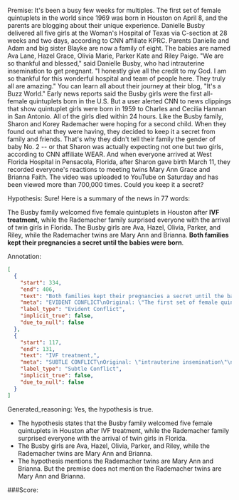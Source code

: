 
Premise:
It's been a busy few weeks for multiples. The first set of female quintuplets in the world since 1969 was born in Houston on April 8, and the parents are blogging about their unique experience. Danielle Busby delivered all five girls at the Woman's Hospital of Texas via C-section at 28 weeks and two days, according to CNN affiliate KPRC. Parents Danielle and Adam and big sister Blayke are now a family of eight. The babies are named Ava Lane, Hazel Grace, Olivia Marie, Parker Kate and Riley Paige. "We are so thankful and blessed," said Danielle Busby, who had intrauterine insemination to get pregnant. "I honestly give all the credit to my God. I am so thankful for this wonderful hospital and team of people here. They truly all are amazing." You can learn all about their journey at their blog, "It's a Buzz World." Early news reports said the Busby girls were the first all-female quintuplets born in the U.S. But a user alerted CNN to news clippings that show quintuplet girls were born in 1959 to Charles and Cecilia Hannan in San Antonio. All of the girls died within 24 hours. Like the Busby family, Sharon and Korey Rademacher were hoping for a second child. When they found out what they were having, they decided to keep it a secret from family and friends. That's why they didn't tell their family the gender of baby No. 2 -- or that Sharon was actually expecting not one but two girls, according to CNN affiliate WEAR. And when everyone arrived at West Florida Hospital in Pensacola, Florida, after Sharon gave birth March 11, they recorded everyone's reactions to meeting twins Mary Ann Grace and Brianna Faith. The video was uploaded to YouTube on Saturday and has been viewed more than 700,000 times. Could you keep it a secret?


Hypothesis:
Sure! Here is a summary of the news in 77 words:

The Busby family welcomed five female quintuplets in Houston after **IVF treatment,** while the Rademacher family surprised everyone with the arrival of twin girls in Florida. The Busby girls are Ava, Hazel, Olivia, Parker, and Riley, while the Rademacher twins are Mary Ann and Brianna. **Both families kept their pregnancies a secret until the babies were born**.

Annotation:
```json
[
  {
    "start": 334,
    "end": 406,
    "text": "Both families kept their pregnancies a secret until the babies were born",
    "meta": "EVIDENT CONFLICT\nOriginal: \"The first set of female quintuplets... parents are blogging about their unique experience.\"\nGenerative: \"Both families kept their pregnancies a secret until the babies were born.\"\n(Only Sharon and Korey Rademacher decided to keep it a secret from family and friends.)",
    "label_type": "Evident Conflict",
    "implicit_true": false,
    "due_to_null": false
  },
  {
    "start": 117,
    "end": 131,
    "text": "IVF treatment,",
    "meta": "SUBTLE CONFLICT\nOriginal: \"intrauterine insemination\"\nGenerative: \"IVF treatment\"\n\nDifferent procedure but same goal. Does not change any factual details.",
    "label_type": "Subtle Conflict",
    "implicit_true": false,
    "due_to_null": false
  }
]
```

Generated_reasoning:
Yes, the hypothesis is true. 
- The hypothesis states that the Busby family welcomed five female quintuplets in Houston after IVF treatment, while the Rademacher family surprised everyone with the arrival of twin girls in Florida. 
- The Busby girls are Ava, Hazel, Olivia, Parker, and Riley, while the Rademacher twins are Mary Ann and Brianna. 
- The hypothesis mentions the Rademacher twins are Mary Ann and Brianna. But the premise does not mention the Rademacher twins are Mary Ann and Brianna.

###Score:
